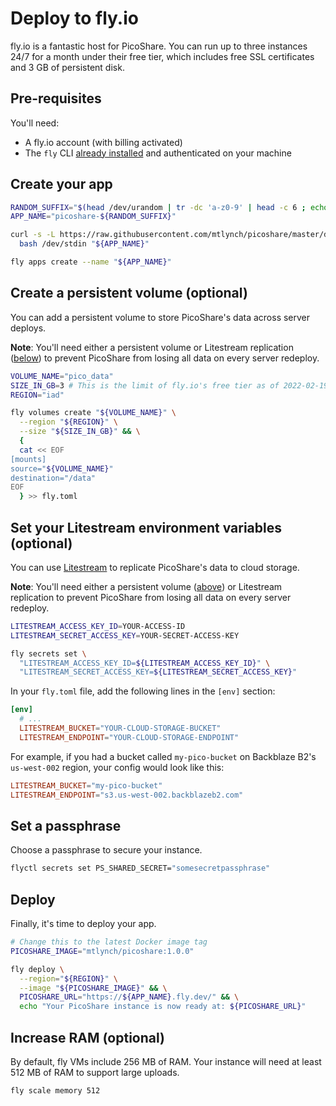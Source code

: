 # Deploy to fly.io

fly.io is a fantastic host for PicoShare. You can run up to three instances 24/7 for a month under their free tier, which includes free SSL certificates and 3 GB of persistent disk.

## Pre-requisites

You'll need:

- A fly.io account (with billing activated)
- The `fly` CLI [already installed](https://fly.io/docs/getting-started/installing-flyctl/) and authenticated on your machine

## Create your app

```bash
RANDOM_SUFFIX="$(head /dev/urandom | tr -dc 'a-z0-9' | head -c 6 ; echo '')"
APP_NAME="picoshare-${RANDOM_SUFFIX}"

curl -s -L https://raw.githubusercontent.com/mtlynch/picoshare/master/docs/deployment/fly-assets/make-fly-config | \
  bash /dev/stdin "${APP_NAME}"

fly apps create --name "${APP_NAME}"
```

## Create a persistent volume (optional)

You can add a persistent volume to store PicoShare's data across server deploys.

**Note**: You'll need either a persistent volume or Litestream replication ([below](#set-your-litestream-environment-variables-optional)) to prevent PicoShare from losing all data on every server redeploy.

```bash
VOLUME_NAME="pico_data"
SIZE_IN_GB=3 # This is the limit of fly.io's free tier as of 2022-02-19
REGION="iad"

fly volumes create "${VOLUME_NAME}" \
  --region "${REGION}" \
  --size "${SIZE_IN_GB}" && \
  {
  cat << EOF
[mounts]
source="${VOLUME_NAME}"
destination="/data"
EOF
  } >> fly.toml
```

## Set your Litestream environment variables (optional)

You can use [Litestream](https://litestream.io) to replicate PicoShare's data to cloud storage.

**Note**: You'll need either a persistent volume ([above](#create-a-persistent-volume-optional)) or Litestream replication to prevent PicoShare from losing all data on every server redeploy.

```bash
LITESTREAM_ACCESS_KEY_ID=YOUR-ACCESS-ID
LITESTREAM_SECRET_ACCESS_KEY=YOUR-SECRET-ACCESS-KEY

fly secrets set \
  "LITESTREAM_ACCESS_KEY_ID=${LITESTREAM_ACCESS_KEY_ID}" \
  "LITESTREAM_SECRET_ACCESS_KEY=${LITESTREAM_SECRET_ACCESS_KEY}"
```

In your `fly.toml` file, add the following lines in the `[env]` section:

```toml
[env]
  # ...
  LITESTREAM_BUCKET="YOUR-CLOUD-STORAGE-BUCKET"
  LITESTREAM_ENDPOINT="YOUR-CLOUD-STORAGE-ENDPOINT"
```

For example, if you had a bucket called `my-pico-bucket` on Backblaze B2's `us-west-002` region, your config would look like this:

```toml
LITESTREAM_BUCKET="my-pico-bucket"
LITESTREAM_ENDPOINT="s3.us-west-002.backblazeb2.com"
```

## Set a passphrase

Choose a passphrase to secure your instance.

```bash
flyctl secrets set PS_SHARED_SECRET="somesecretpassphrase"
```

## Deploy

Finally, it's time to deploy your app.

```bash
# Change this to the latest Docker image tag
PICOSHARE_IMAGE="mtlynch/picoshare:1.0.0"

fly deploy \
  --region="${REGION}" \
  --image "${PICOSHARE_IMAGE}" && \
  PICOSHARE_URL="https://${APP_NAME}.fly.dev/" && \
  echo "Your PicoShare instance is now ready at: ${PICOSHARE_URL}"
```

## Increase RAM (optional)

By default, fly VMs include 256 MB of RAM. Your instance will need at least 512 MB of RAM to support large uploads.

```bash
fly scale memory 512
```
